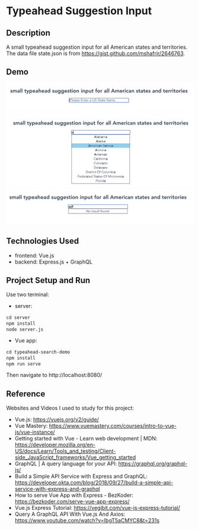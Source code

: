# Typeahead Suggestion Input

## Description
A small typeahead suggestion input for all American states and territories. The data file state.json is from https://gist.github.com/mshafrir/2646763.

## Demo
![demo1](demo/demo1.png)
![demo2](demo/demo2.png)
![demo3](demo/demo3.png)

## Technologies Used
* frontend: Vue.js
* backend: Express.js + GraphQL

## Project Setup and Run
Use two terminal:

* server:
```
cd server
npm install
node server.js
```

* Vue app:
```
cd typeahead-search-demo
npm install
npm run serve
```
Then navigate to http://localhost:8080/

## Reference
Websites and Videos I used to study for this project:

* Vue.js: https://vuejs.org/v2/guide/
* Vue Mastery: https://www.vuemastery.com/courses/intro-to-vue-js/vue-instance/
* Getting started with Vue - Learn web development | MDN: https://developer.mozilla.org/en-US/docs/Learn/Tools_and_testing/Client-side_JavaScript_frameworks/Vue_getting_started
* GraphQL | A query language for your API: https://graphql.org/graphql-js/
* Build a Simple API Service with Express and GraphQL: https://developer.okta.com/blog/2018/09/27/build-a-simple-api-service-with-express-and-graphql
* How to serve Vue App with Express - BezKoder: https://bezkoder.com/serve-vue-app-express/
* Vue.js Express Tutorial: https://vegibit.com/vue-js-express-tutorial/
* Query A GraphQL API With Vue.js And Axios: https://www.youtube.com/watch?v=IbgT5aCMYC8&t=231s
